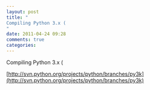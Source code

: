 ```yaml
---
layout: post
title: "
Compiling Python 3.x (
"
date: 2011-04-24 09:28
comments: true
categories: 
---
```


Compiling Python 3.x (

[http://svn.python.org/projects/python/branches/py3k](http://svn.python.org/projects/python/branches/py3k)

